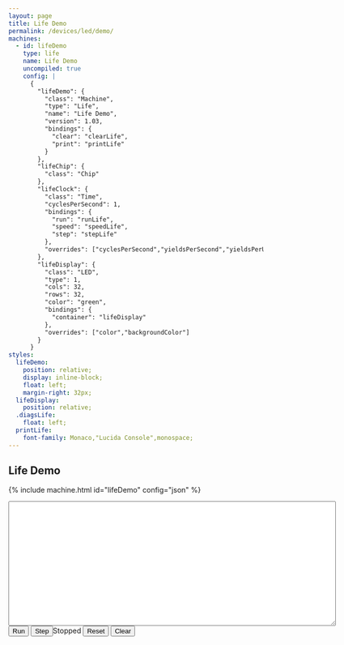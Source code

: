 ```yaml
---
layout: page
title: Life Demo
permalink: /devices/led/demo/
machines:
  - id: lifeDemo
    type: life
    name: Life Demo
    uncompiled: true
    config: |
      {
        "lifeDemo": {
          "class": "Machine",
          "type": "Life",
          "name": "Life Demo",
          "version": 1.03,
          "bindings": {
            "clear": "clearLife",
            "print": "printLife"
          }
        },
        "lifeChip": {
          "class": "Chip"
        },
        "lifeClock": {
          "class": "Time",
          "cyclesPerSecond": 1,
          "bindings": {
            "run": "runLife",
            "speed": "speedLife",
            "step": "stepLife"
          },
          "overrides": ["cyclesPerSecond","yieldsPerSecond","yieldsPerUpdate"]
        },
        "lifeDisplay": {
          "class": "LED",
          "type": 1,
          "cols": 32,
          "rows": 32,
          "color": "green",
          "bindings": {
            "container": "lifeDisplay"
          },
          "overrides": ["color","backgroundColor"]
        }
      }
styles:
  lifeDemo:
    position: relative;
    display: inline-block;
    float: left;
    margin-right: 32px;
  lifeDisplay:
    position: relative;
  .diagsLife:
    float: left;
  printLife:
    font-family: Monaco,"Lucida Console",monospace;
---
```


Life Demo
---------

{% include machine.html id="lifeDemo" config="json" %}

<div id="lifeDemo">
  <div id="lifeDisplay"></div>
</div>
<div class="diagsLife">
  <div>
    <textarea id="printLife" cols="78" rows="16"></textarea>
  </div>
  <button id="runLife">Run</button>
  <button id="stepLife">Step</button><span id="speedLife">Stopped</span>
  <button id="resetLife">Reset</button>
  <button id="clearLife">Clear</button>
</div>
